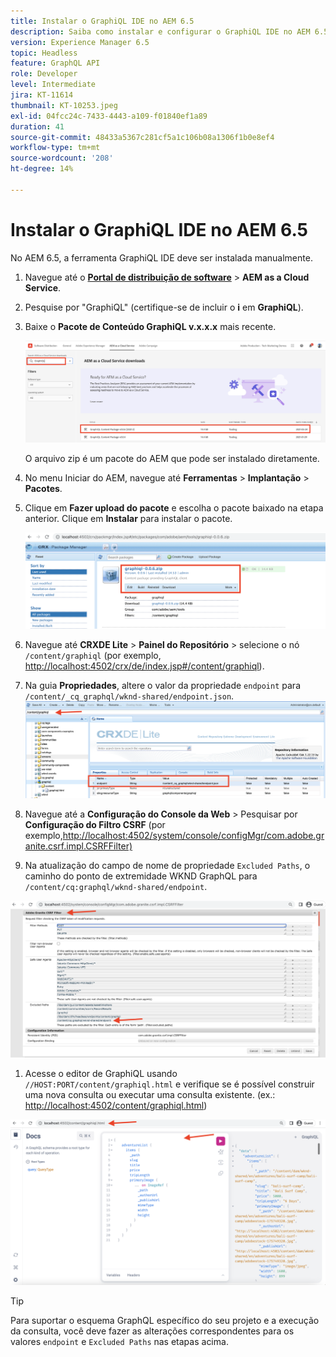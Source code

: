 ```yaml
---
title: Instalar o GraphiQL IDE no AEM 6.5
description: Saiba como instalar e configurar o GraphiQL IDE no AEM 6.5
version: Experience Manager 6.5
topic: Headless
feature: GraphQL API
role: Developer
level: Intermediate
jira: KT-11614
thumbnail: KT-10253.jpeg
exl-id: 04fcc24c-7433-4443-a109-f01840ef1a89
duration: 41
source-git-commit: 48433a5367c281cf5a1c106b08a1306f1b0e8ef4
workflow-type: tm+mt
source-wordcount: '208'
ht-degree: 14%

---
```


# Instalar o GraphiQL IDE no AEM 6.5

No AEM 6.5, a ferramenta GraphiQL IDE deve ser instalada manualmente.

1. Navegue até o **[Portal de distribuição de software](https://experience.adobe.com/#/downloads/content/software-distribution/en/aemcloud.html)** > **AEM as a Cloud Service**.
1. Pesquise por &quot;GraphiQL&quot; (certifique-se de incluir o **i** em **GraphiQL**).
1. Baixe o **Pacote de Conteúdo GraphiQL v.x.x.x** mais recente.

   ![Baixar Pacote GraphiQL](assets/graphiql/software-distribution.png)

   O arquivo zip é um pacote do AEM que pode ser instalado diretamente.

1. No menu Iniciar do AEM, navegue até **Ferramentas** > **Implantação** > **Pacotes**.
1. Clique em **Fazer upload do pacote** e escolha o pacote baixado na etapa anterior. Clique em **Instalar** para instalar o pacote.

   ![Instalar Pacote GraphiQL](assets/graphiql/install-graphiql-package.png)

1. Navegue até **CRXDE Lite** > **Painel do Repositório** > selecione o nó `/content/graphiql` (por exemplo, <http://localhost:4502/crx/de/index.jsp#/content/graphiql>).
1. Na guia **Propriedades**, altere o valor da propriedade `endpoint` para `/content/_cq_graphql/wknd-shared/endpoint.json`.
   ![Alteração do Valor da Propriedade do Ponto de Extremidade](assets/graphiql/endpoint-prop-value-change.png)

1. Navegue até a **Configuração do Console da Web** > Pesquisar por **Configuração do Filtro CSRF** (por exemplo,<http://localhost:4502/system/console/configMgr/com.adobe.granite.csrf.impl.CSRFFilter)>
1. Na atualização do campo de nome de propriedade `Excluded Paths`, o caminho do ponto de extremidade WKND GraphQL para `/content/cq:graphql/wknd-shared/endpoint`.

![Excluir Alteração do Valor da Propriedade dos Caminhos](assets/graphiql/exclude-paths-value-change.png)

1. Acesse o editor de GraphiQL usando `//HOST:PORT/content/graphiql.html` e verifique se é possível construir uma nova consulta ou executar uma consulta existente. (ex.: <http://localhost:4502/content/graphiql.html>)

![Editor de GraphiQL](assets/graphiql/graphiql-editor.png)

>[!TIP]
>
>Para suportar o esquema GraphQL específico do seu projeto e a execução da consulta, você deve fazer as alterações correspondentes para os valores `endpoint` e `Excluded Paths` nas etapas acima.
